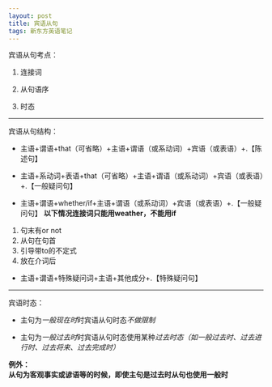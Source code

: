 ```yaml
---
layout: post
title: 宾语从句
tags: 新东方英语笔记
---
```

宾语从句考点：

1. 连接词

2. 从句语序

3. 时态

-------

宾语从句结构：

- 主语+谓语+that（可省略）+主语+谓语（或系动词）+宾语（或表语）+.【陈述句】

- 主语+系动词+表语+that（可省略）+主语+谓语（或系动词）+宾语（或表语）+.【一般疑问句】

- 主语+谓语+whether/if+主语+谓语（或系动词）+宾语（或表语）+.【一般疑问句】
**以下情况连接词只能用weather，不能用if**

1. 句末有or not
2. 从句在句首
3. 引导带to的不定式
4. 放在介词后

- 主语+谓语+特殊疑问词+主语+其他成分+.【特殊疑问句】

-------

宾语时态：

- 主句为*一般现在时*时宾语从句时态*不做限制*

- 主句为*一般过去时*时宾语从句时态使用某种*过去时态（如一般过去时、过去进行时、过去将来、过去完成时）*

**例外：<br>从句为客观事实或谚语等的时候，即使主句是过去时从句也使用一般时**
